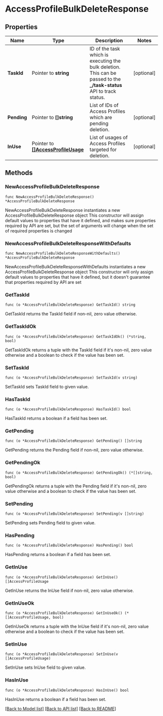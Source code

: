 # AccessProfileBulkDeleteResponse

## Properties

Name | Type | Description | Notes
------------ | ------------- | ------------- | -------------
**TaskId** | Pointer to **string** | ID of the task which is executing the bulk deletion. This can be passed to the **_/task-status** API to track status. | [optional] 
**Pending** | Pointer to **[]string** | List of IDs of Access Profiles which are pending deletion. | [optional] 
**InUse** | Pointer to [**[]AccessProfileUsage**](AccessProfileUsage.md) | List of usages of Access Profiles targeted for deletion. | [optional] 

## Methods

### NewAccessProfileBulkDeleteResponse

`func NewAccessProfileBulkDeleteResponse() *AccessProfileBulkDeleteResponse`

NewAccessProfileBulkDeleteResponse instantiates a new AccessProfileBulkDeleteResponse object
This constructor will assign default values to properties that have it defined,
and makes sure properties required by API are set, but the set of arguments
will change when the set of required properties is changed

### NewAccessProfileBulkDeleteResponseWithDefaults

`func NewAccessProfileBulkDeleteResponseWithDefaults() *AccessProfileBulkDeleteResponse`

NewAccessProfileBulkDeleteResponseWithDefaults instantiates a new AccessProfileBulkDeleteResponse object
This constructor will only assign default values to properties that have it defined,
but it doesn't guarantee that properties required by API are set

### GetTaskId

`func (o *AccessProfileBulkDeleteResponse) GetTaskId() string`

GetTaskId returns the TaskId field if non-nil, zero value otherwise.

### GetTaskIdOk

`func (o *AccessProfileBulkDeleteResponse) GetTaskIdOk() (*string, bool)`

GetTaskIdOk returns a tuple with the TaskId field if it's non-nil, zero value otherwise
and a boolean to check if the value has been set.

### SetTaskId

`func (o *AccessProfileBulkDeleteResponse) SetTaskId(v string)`

SetTaskId sets TaskId field to given value.

### HasTaskId

`func (o *AccessProfileBulkDeleteResponse) HasTaskId() bool`

HasTaskId returns a boolean if a field has been set.

### GetPending

`func (o *AccessProfileBulkDeleteResponse) GetPending() []string`

GetPending returns the Pending field if non-nil, zero value otherwise.

### GetPendingOk

`func (o *AccessProfileBulkDeleteResponse) GetPendingOk() (*[]string, bool)`

GetPendingOk returns a tuple with the Pending field if it's non-nil, zero value otherwise
and a boolean to check if the value has been set.

### SetPending

`func (o *AccessProfileBulkDeleteResponse) SetPending(v []string)`

SetPending sets Pending field to given value.

### HasPending

`func (o *AccessProfileBulkDeleteResponse) HasPending() bool`

HasPending returns a boolean if a field has been set.

### GetInUse

`func (o *AccessProfileBulkDeleteResponse) GetInUse() []AccessProfileUsage`

GetInUse returns the InUse field if non-nil, zero value otherwise.

### GetInUseOk

`func (o *AccessProfileBulkDeleteResponse) GetInUseOk() (*[]AccessProfileUsage, bool)`

GetInUseOk returns a tuple with the InUse field if it's non-nil, zero value otherwise
and a boolean to check if the value has been set.

### SetInUse

`func (o *AccessProfileBulkDeleteResponse) SetInUse(v []AccessProfileUsage)`

SetInUse sets InUse field to given value.

### HasInUse

`func (o *AccessProfileBulkDeleteResponse) HasInUse() bool`

HasInUse returns a boolean if a field has been set.


[[Back to Model list]](../README.md#documentation-for-models) [[Back to API list]](../README.md#documentation-for-api-endpoints) [[Back to README]](../README.md)


